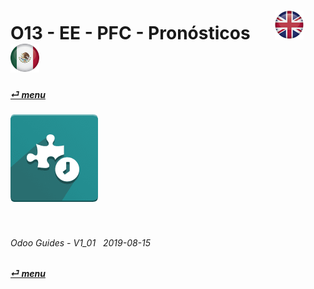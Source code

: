 # O13 - EE - PFC - Pronósticos &nbsp;&nbsp;&nbsp;&nbsp; [![en-uk](/doc/img/flg/en-uk-flg-btn-sml.png)](/en-uk/o13/ee/pfc/en-uk-o13-ee-pfc-guides.md) [ ![es-mx](/doc/img/flg/es-mx-flg-btn-sml.png)](/es-mx/o13/ee/pfc/es-mx-o13-ee-pfc-guides.md)
#### [_&#x23CE; menu_](/en-uk/o13/ee/en-uk-o13-ee-guides-menu.md "Regresar al menú de EE")  
### ![pfc](/doc/img/app/big/pfc.png)
[ⱽ¹²³⁴⁵⁶⁷⁸⁹⁰⁻]: # (ⱽ¹²³⁴⁵⁶⁷⁸⁹⁰⁻)

<br>

###### Odoo Guides - V1_01 &nbsp; 2019-08-15  
**[_&#x23CE; menu_](/en-uk/o13/ee/en-uk-o13-ee-guides-menu.md)**  
